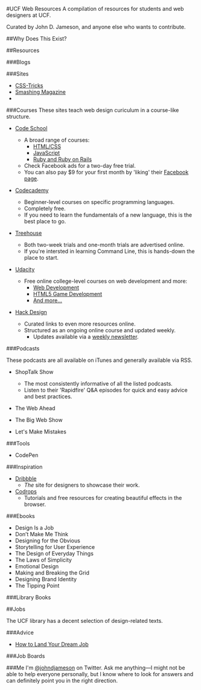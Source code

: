 #UCF Web Resources
A compilation of resources for students and web designers at UCF.

Curated by John D. Jameson, and anyone else who wants to contribute.

##Why Does This Exist?




##Resources

###Blogs

###Sites
* [CSS-Tricks](http://css-tricks.com/)
* [Smashing Magazine](http://www.smashingmagazine.com/)
* 


###Courses
These sites teach web design curiculum in a course-like structure.

* [Code School](https://www.codeschool.com/courses)
	- A broad range of courses:
		- [HTML/CSS](https://www.codeschool.com/paths/html-css)
		- [JavaScript](https://www.codeschool.com/paths/javascript)
		- [Ruby and Ruby on Rails](https://www.codeschool.com/paths/ruby)
	- Check Facebook ads for a two-day free trial. 
	- You can also pay $9 for your first month by 'liking' their [Facebook page](https://www.facebook.com/CodeSchool/app_130240593792771).

* [Codecademy](http://www.codecademy.com/learn)
	- Beginner-level courses on specific programming languages.
	- Completely free. 
	- If you need to learn the fundamentals of a new language, this is the best place to go.

* [Treehouse](http://teamtreehouse.com/tracks)
	- Both two-week trials and one-month trials are advertised online.
	- If you're intersted in learning Command Line, this is hands-down the place to start.

* [Udacity](https://www.udacity.com/courses)
	- Free online college-level courses on web development and more:
		- [Web Development](https://www.udacity.com/course/cs253)
		- [HTML5 Game Development](https://www.udacity.com/course/cs255)
		- [And more...](https://www.udacity.com/courses)


* [Hack Design](http://hackdesign.org/lessons)
	- Curated links to even more resources online.
	- Structured as an ongoing online course and updated weekly.
		- Updates available via a [weekly newsletter](http://hackdesign.org/).

###Podcasts

These podcasts are all available on iTunes and generally available via RSS.

* ShopTalk Show
	- The most consistently informative of all the listed podcasts.
	- Listen to their 'Rapidfire' Q&A episodes for quick and easy advice and best practices.
* The Web Ahead
* The Big Web Show

* Let's Make Mistakes


###Tools
* CodePen

###Inspiration
* [Dribbble](http://dribbble.com/)
	- *The* site for designers to showcase their work.
* [Codrops](http://tympanus.net/codrops/)
	- Tutorials and free resources for creating beautiful effects in the browser.

###Ebooks

* Design Is a Job
* Don’t Make Me Think
* Designing for the Obvious
* Storytelling for User Experience
* The Design of Everyday Things
* The Laws of Simplicity
* Emotional Design
* Making and Breaking the Grid
* Designing Brand Identity
* The Tipping Point


###Library Books

##Jobs

The UCF library has a decent selection of design-related texts.

###Advice
* [How to Land Your Dream Job](http://blog.codeschool.com/post/64777766667/how-to-land-your-dream-job)


###Job Boards






###Me
I'm [@johndjameson](https://twitter.com/johndjameson) on Twitter. Ask me anything—I might not be able to help everyone personally, but I know where to look for answers and can definitely point you in the right direction.